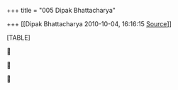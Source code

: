 +++
title = "005 Dipak Bhattacharya"

+++
[[Dipak Bhattacharya	2010-10-04, 16:16:15 [Source](https://groups.google.com/g/bvparishat/c/sHpVK35V-e4)]]



[TABLE]







